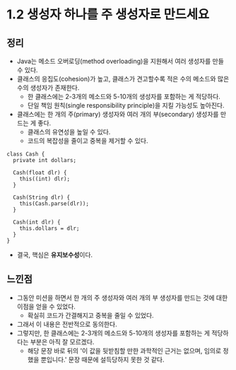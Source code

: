 # 1.2 생성자 하나를 주 생성자로 만드세요

## 정리
- Java는 메소드 오버로딩(method overloading)을 지원해서 여러 생성자를 만들 수 있다.
- 클래스의 응집도(cohesion)가 높고, 클래스가 견고할수록 적은 수의 메소드와 많은 수의 생성자가 존재한다.
  - 한 클래스에는 2-3개의 메소드와 5-10개의 생성자를 포함하는 게 적당하다.
  - 단일 책임 원칙(single responsibility principle)을 지킬 가능성도 높아진다.
- 클래스에는 한 개의 주(primary) 생성자와 여러 개의 부(secondary) 생성자를 만드는 게 좋다.
  - 클래스의 유연성을 높일 수 있다.
  - 코드의 복잡성을 줄이고 중복을 제거할 수 있다.
```
class Cash {
  private int dollars;
  
  Cash(float dlr) {
    this((int) dlr);
  }
  
  Cash(String dlr) {
    this(Cash.parse(dlr));
  }
  
  Cash(int dlr) {
    this.dollars = dlr;
  }
}
```
- 결국, 핵심은 <b>유지보수성</b>이다.

## 느낀점
- 그동안 미션을 하면서 한 개의 주 생성자와 여러 개의 부 생성자를 만드는 것에 대한 이점을 얻을 수 있었다.
  - 확실히 코드가 간결해지고 중복을 줄일 수 있었다.
- 그래서 이 내용은 전반적으로 동의한다.
- 그렇지만, 한 클래스에는 2-3개의 메소드와 5-10개의 생성자를 포함하는 게 적당하다는 부분은 아직 잘 모르겠다.
  - 해당 문장 바로 뒤의 '이 값을 뒷받침할 만한 과학적인 근거는 없으며, 임의로 정했을 뿐입니다.' 문장 때문에 설득당하지 못한 것 같다.
